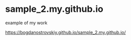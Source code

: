 # sample_2.my.github.io
example of my work

https://bogdanostrovskiy.github.io/sample_2.my.github.io/
